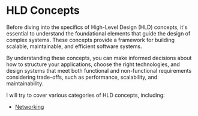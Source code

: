 # HLD Concepts

Before diving into the specifics of High-Level Design (HLD) concepts, it's essential to understand the foundational elements that guide the design of complex systems. These concepts provide a framework for building scalable, maintainable, and efficient software systems.

By understanding these concepts, you can make informed decisions about how to structure your applications, choose the right technologies, and design systems that meet both functional and non-functional requirements considering trade-offs, such as performance, scalability, and maintainability.

I will try to cover various categories of HLD concepts, including:

- [Networking](Network_Protocols/README.md)
